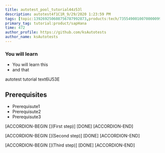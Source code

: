 ```yaml
---
title: autotest_pool_tutorial44z53l
description: autotest4f1C1R_9/29/2020 1:23:59 PM
tags: [topic:139269250608756787992873,products:tech/73554900100700000996,tutorial:experience/advanced]
primary_tag: tutorial:product/sapHana
time: 472
author_profile: https://github.com/ksAutotests
author_name: ksAutotests
---
```

### You will learn
- You will learn this
- and that

autotest tutorial text6lJ53E

## Prerequisites
- Prerequisute1
- Prerequisute2
- Prerequisute3

[ACCORDION-BEGIN [](First step)]
[DONE]
[ACCORDION-END]

[ACCORDION-BEGIN [](Second step)]
[DONE]
[ACCORDION-END]

[ACCORDION-BEGIN [](Third step)]
[DONE]
[ACCORDION-END]

